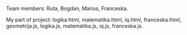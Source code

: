 Team members: Ruta, Bogdan, Marius, Franceska.

My part of project: logika.html, matematika.html, iq.html, franceska.html, geometrija.js, logika.js, matematika.js, iq.js, franceska.js.
